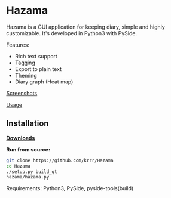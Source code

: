 Hazama
======
Hazama is a GUI application for keeping diary, simple and highly customizable. It's developed in Python3 with PySide.

Features:
 - Rich text support
 - Tagging
 - Export to plain text
 - Theming
 - Diary graph (Heat map)

[Screenshots](https://github.com/krrr/Hazama/wiki/Screenshots)

[Usage](https://github.com/krrr/Hazama/wiki/Usage)


Installation
----
 [**Downloads**](https://github.com/krrr/Hazama/releases)

**Run from source:**
```sh
git clone https://github.com/krrr/Hazama
cd Hazama
./setup.py build_qt
hazama/hazama.py
```
Requirements: Python3, PySide, pyside-tools(build)
